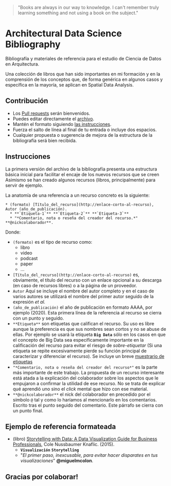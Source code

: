 
> "Books are always in our way to knowledge. I can't remember truly learning something and not using a book on the subject."

# Architectural Data Science Bibliography

Bibliografía y materiales de referencia para el estudio de Ciencia de Datos en Arquitectura.

Una colección de libros que han sido importantes en mi formación y en la comprensión de los conceptos que, de forma genérica en algunos casos y específica en la mayoría, se aplican en Spatial Data Analysis.

## Contribución
* Los [Pull requests](https://github.com/lamaquinadetrinos/ads-bibliography/pulls) serán bienvenidos.
* Puedes editar directamente el [archivo](https://github.com/lamaquinadetrinos/ads-bibliography/edit/main/README.md).
* Mantén el formato siguiendo [las instrucciones](#instrucciones).
* Fuerza el salto de línea al final de tu entrada o incluye dos espacios.
* Cualquier propuesta o sugerencia de mejora de la estructura de la bibliografía será bien recibida.



## Instrucciones

La primera versión del archivo de la bibliografía presenta una estructura básica inicial para facilitar el encaje de los nuevos recursos que se creen
Asimismo se han creado algunos recursos (libros, principalmente) para servir de ejemplo.

La anatomía de una referencia a un recurso concreto es la siguiente:

```
* (formato) [Título_del_recurso](http://enlace-corto-al-recurso), Autor (año_de_publicación).   
  * **`Etiqueta-1`** **`Etiqueta-2`** **`Etiqueta-3`**
  * "*Comentario, nota o reseña del creador del recurso.*" **@nickcolaborador**.
```


  Donde:  
  * `(formato)` es el tipo de recurso como:
    * libro
    * video
    * podcast
    * paper
    * ...
  * `[Título_del_recurso](http://enlace-corto-al-recurso)` es, obviamente, el título del recurso con un enlace opcional a su descarga (en caso de recursos libres) o a la página de un proveedor.
  * `Autor` Aquí se incluye el nombre del autor completo y en el caso de varios autores se utilizará el nombre del primer autor seguido de la expresión *et al.*
  * `(año_de_publicación)` el año de publicación en formato AAAA, por ejemplo (2020). Esta primera línea de la referencia al recurso se cierra con un punto y seguido.
  * `**Etiqueta**` son etiquetas que califican el recurso. Su uso es libre aunque la preferencia es que sus nombres sean cortos y no se abuse de ellas. Por ejemplo se usará la etiqueta **`Big Data`** sólo en los casos en que el concepto de Big Data sea específicamente importante en la calificación del recurso para evitar el riesgo de *sobre-etiquetar* (Si una etiqueta se repite excesivamente pierde su función principal de caracterizar y diferenciar el recurso). Se incluye un breve [muestrario de etiquetas](https://github.com/lamaquinadetrinos/ads-bibliography/blob/main/bibliography/Architectural%20Data%20Science%20Bibliography.md#muestra-de-etiquetas-bookmark)
  * `"*Comentario, nota o reseña del creador del recurso*"` es la parte más importante de este trabajo. La propuesta de un recurso interesante está atada a la explicación del colaborador sobre los aspectos que le empujaron a confirmar la utilidad de ese recurso. No se trata de explicar qué aprendió uno sino el *click* mental que hizo con ese material.
  * `**@nickcolaborador**` el nick del colaborador en precedido por el símbolo `@` tal y como lo haríamos al mencionarlo en los comentarios. Escrito tras el punto seguido del comentario. Este párrafo se cierra con un punto final.

## Ejemplo de referencia formateada
* (libro) [Storytelling with Data: A Data Visualization Guide for Business Professionals](http://bit.ly/bsd-storytellingdata), Cole Nussbaumer Knaflic. (2015).
  * **`Visualización`** **`Storytelling`**
  * "*El primer paso, inexcusable, para evitar hacer disparates en tus visualizaciones*" **@miguelmcolon**.

## Gracias por colaborar!
